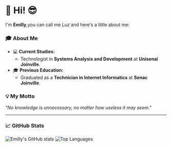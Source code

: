 # 👋 Hi! 😎

I'm **Emilly**,you can call me *Luz* and here's a little about me:  

### 🎓 About Me  
- 💻 **Current Studies:**  
  - Technologist in **Systems Analysis and Development** at **Unisenai Joinville**.  
- 🎓 **Previous Education:**  
  - Graduated as a **Technician in Internet Informatics** at **Senac Joinville**.  

### 💡 My Motto  
*"No knowledge is unnecessary, no matter how useless it may seem."*  

---

### 📈 GitHub Stats 

![Emilly's GitHub stats](https://github-readme-stats.vercel.app/api?username=emilly12321&show_icons=true&layout=compact&theme=dracula) ![Top Languages](https://github-readme-stats.vercel.app/api/top-langs/?username=Emilly12321&layout=compact&theme=dracula)  
